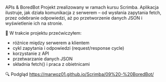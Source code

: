 APIs & BoredBot
Projekt zrealizowany w ramach kursu Scrimba.
Aplikacja ilustruje, jak działa komunikacja z serwerem – od wysłania zapytania fetch, przez odebranie odpowiedzi, aż po przetworzenie danych JSON i wyświetlenie ich na stronie.

🧠 W trakcie projektu przećwiczyłem:
- różnice między serwerem a klientem
- cykl zapytania i odpowiedzi (request/response cycle)
- korzystanie z API
- przetwarzanie danych JSON
- składnia fetch() i praca z obietnicami

🔍 Podgląd
https://marwoz01.github.io/Scrimba/09%20-%20BoredBot/

